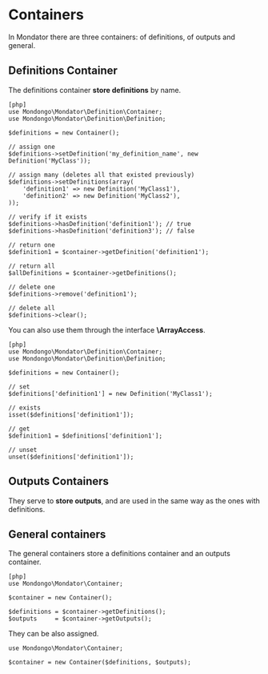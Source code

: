Containers
==========

In Mondator there are three containers: of definitions, of outputs and general.

Definitions Container
---------------------

The definitions container **store definitions** by name.

    [php]
    use Mondongo\Mondator\Definition\Container;
    use Mondongo\Mondator\Definition\Definition;

    $definitions = new Container();

    // assign one
    $definitions->setDefinition('my_definition_name', new Definition('MyClass'));

    // assign many (deletes all that existed previously)
    $definitions->setDefinitions(array(
        'definition1' => new Definition('MyClass1'),
        'definition2' => new Definition('MyClass2'),
    ));

    // verify if it exists
    $definitions->hasDefinition('definition1'); // true
    $definitions->hasDefinition('definition3'); // false

    // return one
    $definition1 = $container->getDefinition('definition1');

    // return all
    $allDefinitions = $container->getDefinitions();

    // delete one
    $definitions->remove('definition1');

    // delete all
    $definitions->clear();

You can also use them through the interface **\ArrayAccess**.

    [php]
    use Mondongo\Mondator\Definition\Container;
    use Mondongo\Mondator\Definition\Definition;

    $definitions = new Container();

    // set
    $definitions['definition1'] = new Definition('MyClass1');

    // exists
    isset($definitions['definition1']);

    // get
    $definition1 = $definitions['definition1'];

    // unset
    unset($definitions['definition1']);

Outputs Containers
------------------

They serve to **store outputs**, and are used in the same way as the ones with definitions.

General containers
------------------

The general containers store a definitions container and an outputs container.

    [php]
    use Mondongo\Mondator\Container;

    $container = new Container();

    $definitions = $container->getDefinitions();
    $outputs     = $container->getOutputs();

They can be also assigned.

    use Mondongo\Mondator\Container;

    $container = new Container($definitions, $outputs);

